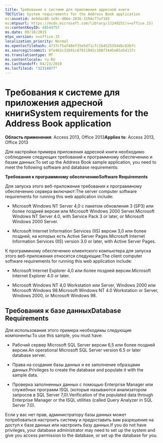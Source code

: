 ```yaml
---
title: Требования к системе для приложения адресной книги
TOCTitle: System requirements for the Address Book application
ms:assetid: 4e9dac80-1e9c-d06e-2836-3194c77af192
ms:mtpsurl: https://msdn.microsoft.com/library/JJ249251(v=office.15)
ms:contentKeyID: 48544757
ms.date: 09/18/2015
mtps_version: v=office.15
localization_priority: Normal
ms.openlocfilehash: 4737cf5af48ef35e5d71cfc1b4525354dbc82bfc
ms.sourcegitcommit: 8fe462c32b91c87911942c188f3445e85a54137c
ms.translationtype: MT
ms.contentlocale: ru-RU
ms.lasthandoff: 04/23/2019
ms.locfileid: "32314877"
---
```

# <a name="system-requirements-for-the-address-book-application"></a><span data-ttu-id="50e81-102">Требования к системе для приложения адресной книги</span><span class="sxs-lookup"><span data-stu-id="50e81-102">System requirements for the Address Book application</span></span>


<span data-ttu-id="50e81-103">**Область применения**: Access 2013, Office 2013</span><span class="sxs-lookup"><span data-stu-id="50e81-103">**Applies to**: Access 2013, Office 2013</span></span>

<span data-ttu-id="50e81-104">Для настройки примера приложения адресной книги необходимо соблюдение следующих требований к программному обеспечению и базам данных:</span><span class="sxs-lookup"><span data-stu-id="50e81-104">To set up the Address Book sample application, you need to meet the following software and database requirements:</span></span>

<span data-ttu-id="50e81-105">**Требования к программному обеспечению**</span><span class="sxs-lookup"><span data-stu-id="50e81-105">**Software Requirements**</span></span>

<span data-ttu-id="50e81-106">Для запуска этого веб-приложения требования к программному обеспечению сервера включают:</span><span class="sxs-lookup"><span data-stu-id="50e81-106">The server computer software requirements for running this web application include:</span></span>

  - <span data-ttu-id="50e81-107">Microsoft Windows NT Server 4,0 с пакетом обновления 3 (SP3) или более поздней версии или Microsoft Windows 2000 Server.</span><span class="sxs-lookup"><span data-stu-id="50e81-107">Microsoft Windows NT Server 4.0, with Service Pack 3 or later, or Microsoft Windows 2000 Server.</span></span>

  - <span data-ttu-id="50e81-108">Microsoft Internet Information Services (IIS) версии 3,0 или более поздней, на которых есть Active Server Pages.</span><span class="sxs-lookup"><span data-stu-id="50e81-108">Microsoft Internet Information Services (IIS) version 3.0 or later, with Active Server Pages.</span></span>

<span data-ttu-id="50e81-109">К программному обеспечению клиентского компьютера для запуска этого веб-приложения относятся следующие:</span><span class="sxs-lookup"><span data-stu-id="50e81-109">The client computer software requirements for running this web application include:</span></span>

  - <span data-ttu-id="50e81-110">Microsoft Internet Explorer 4,0 или более поздней версии.</span><span class="sxs-lookup"><span data-stu-id="50e81-110">Microsoft Internet Explorer 4.0 or later.</span></span>

  - <span data-ttu-id="50e81-111">Microsoft Windows NT 4,0 Workstation или Server, Windows 2000 или Microsoft Windows 98.</span><span class="sxs-lookup"><span data-stu-id="50e81-111">Microsoft Windows NT 4.0 Workstation or Server, Windows 2000, or Microsoft Windows 98.</span></span>

## <a name="database-requirements"></a><span data-ttu-id="50e81-112">Требования к базе данных</span><span class="sxs-lookup"><span data-stu-id="50e81-112">Database Requirements</span></span>

<span data-ttu-id="50e81-113">Для использования этого примера необходимы следующие компоненты:</span><span class="sxs-lookup"><span data-stu-id="50e81-113">To use this sample, you must have:</span></span>

  - <span data-ttu-id="50e81-114">Рабочий сервер Microsoft SQL Server версии 6,5 или более поздней версии.</span><span class="sxs-lookup"><span data-stu-id="50e81-114">An operational Microsoft SQL Server version 6.5 or later database server.</span></span>

  - <span data-ttu-id="50e81-115">Права на создание базы данных и ее заполнение образцами данных.</span><span class="sxs-lookup"><span data-stu-id="50e81-115">Privileges to create the database and populate it with the sample data.</span></span>

  - <span data-ttu-id="50e81-116">Проверка заполненных данных с помощью Enterprise Manager или служебных программ ISQL (которые называются анализатором запросов в SQL Server 7,0).</span><span class="sxs-lookup"><span data-stu-id="50e81-116">Verification of the populated data through Enterprise Manager or the ISQL utilities (called Query Analyzer in SQL Server 7.0).</span></span>

<span data-ttu-id="50e81-117">Если у вас нет прав, администратору базы данных может потребоваться настроить систему и предоставить вам разрешение на доступ к базе данных или настроить базу данных.</span><span class="sxs-lookup"><span data-stu-id="50e81-117">If you do not have privileges, your database administrator may need to set up the system and give you access permission to the database, or set up the database for you.</span></span>

